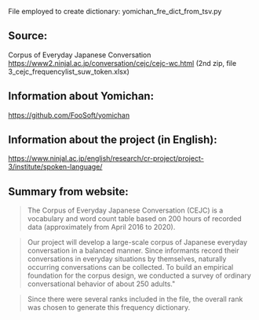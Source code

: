 File employed to create dictionary: yomichan_fre_dict_from_tsv.py

## Source:
Corpus of Everyday Japanese Conversation https://www2.ninjal.ac.jp/conversation/cejc/cejc-wc.html (2nd zip, file 3_cejc_frequencylist_suw_token.xlsx)

## Information about Yomichan:
https://github.com/FooSoft/yomichan

## Information about the project (in English):
https://www.ninjal.ac.jp/english/research/cr-project/project-3/institute/spoken-language/

## Summary from website:
>The Corpus of Everyday Japanese Conversation (CEJC) is a vocabulary and word count table based on 200 hours of recorded data (approximately from April 2016 to 2020).

>Our project will develop a large-scale corpus of Japanese everyday conversation in a balanced manner. Since informants record their conversations in everyday situations by themselves, naturally occurring conversations can be collected. To build an empirical foundation for the corpus design, we conducted a survey of ordinary conversational behavior of about 250 adults."

>Since there were several ranks included in the file, the overall rank was chosen to generate this frequency dictionary.
